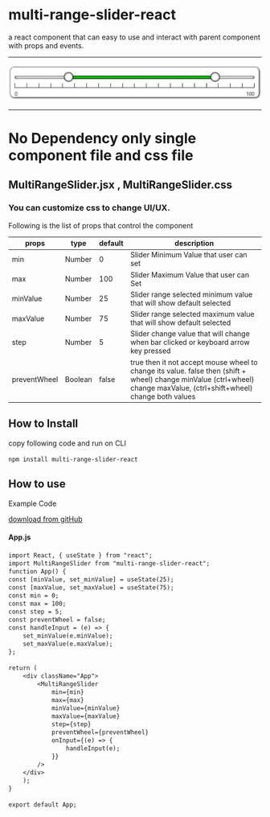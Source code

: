 # multi-range-slider-react

a react component that can easy to use and interact with parent component with props and events.


------------

![](./MultiRangeSlider.png)



------------


# No Dependency only single component file and css file 

## MultiRangeSlider.jsx , MultiRangeSlider.css

### You can customize css to change UI/UX.

Following is the list of props that control the component 

|props   | type | default | description | 
| ------------ | ------------ | ------------ | ------------ |
| min  | Number  | 0 | Slider Minimum Value that user can set |
| max  | Number  | 100 | Slider Maximum Value that user can Set |
| minValue  | Number  | 25 | Slider range selected minimum value that will show default selected |
| maxValue  | Number  | 75 | Slider range selected maximum value that will show default selected |
| step  | Number  | 5 | Slider change value that will change when bar clicked or keyboard arrow key pressed |
| preventWheel  | Boolean  | false | true then it not accept mouse wheel to change its value. false then (shift + wheel) change minValue (ctrl+wheel) change maxValue, (ctrl+shift+wheel) change both values |

## How to Install
copy following code and run on CLI

`npm install multi-range-slider-react`

## How to use 
Example Code 

[download from gitHub](https://github.com/developergovindgupta/multi-range-slider-react "download from gitHub")



#### App.js

	import React, { useState } from "react";
	import MultiRangeSlider from "multi-range-slider-react";
	function App() {
	const [minValue, set_minValue] = useState(25);
	const [maxValue, set_maxValue] = useState(75);
	const min = 0;
	const max = 100;
	const step = 5;
	const preventWheel = false;
	const handleInput = (e) => {
		set_minValue(e.minValue);
		set_maxValue(e.maxValue);
	};

	return (
		<div className="App">
			<MultiRangeSlider
				min={min}
				max={max}
				minValue={minValue}
				maxValue={maxValue}
				step={step}
				preventWheel={preventWheel}
				onInput={(e) => {
					handleInput(e);
				}}
			/>
		</div>
		);
	}

	export default App;

